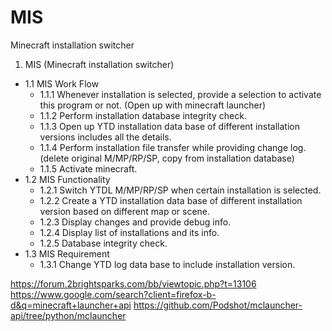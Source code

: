 # MIS
Minecraft installation switcher

1. MIS (Minecraft installation switcher)
- 1.1 MIS Work Flow
	- 1.1.1 Whenever installation is selected, provide a selection to activate this program or not. (Open up with minecraft launcher)
	- 1.1.2 Perform installation database integrity check.
	- 1.1.3 Open up YTD installation data base of different installation versions includes all the details.
	- 1.1.4 Perform installation file transfer while providing change log. (delete original M/MP/RP/SP, copy from installation database)
	- 1.1.5 Activate minecraft. 
- 1.2 MIS Functionality
	- 1.2.1 Switch YTDL M/MP/RP/SP when certain installation is selected.
	- 1.2.2 Create a YTD installation data base of different installation version based on different map or scene.
	- 1.2.3 Display changes and provide debug info.
	- 1.2.4 Display list of installations and its info.
	- 1.2.5 Database integrity check.
- 1.3 MIS Requirement
	- 1.3.1 Change YTD log data base to include installation version.

https://forum.2brightsparks.com/bb/viewtopic.php?t=13106
https://www.google.com/search?client=firefox-b-d&q=minecraft+launcher+api
https://github.com/Podshot/mclauncher-api/tree/python/mclauncher
